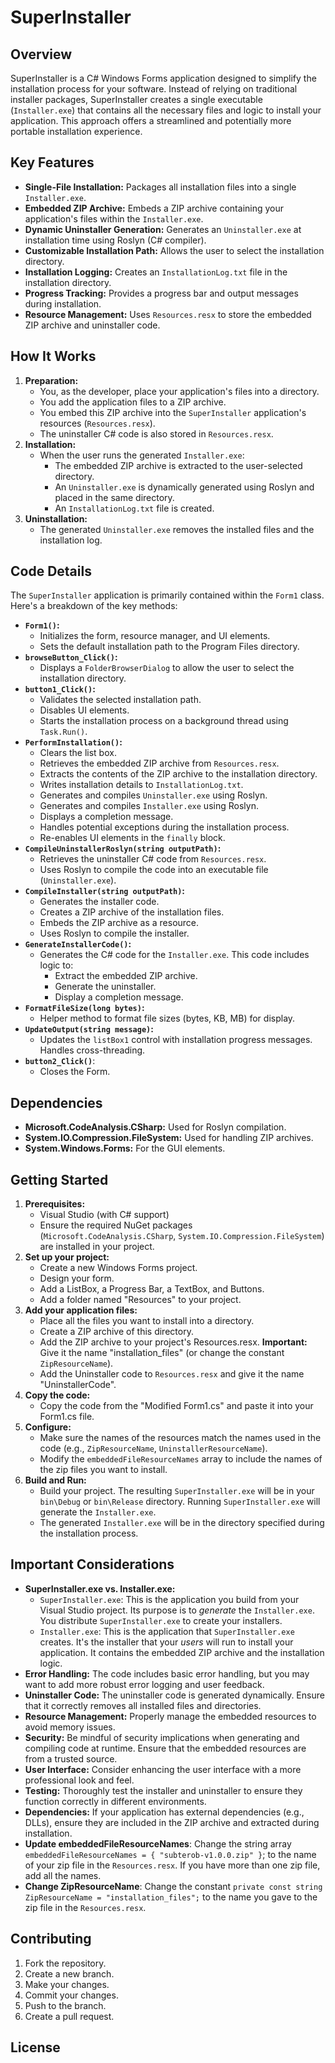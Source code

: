 # SuperInstaller

## Overview

SuperInstaller is a C# Windows Forms application designed to simplify the installation process for your software.  Instead of relying on traditional installer packages, SuperInstaller creates a single executable (`Installer.exe`) that contains all the necessary files and logic to install your application.  This approach offers a streamlined and potentially more portable installation experience.

## Key Features

* **Single-File Installation:** Packages all installation files into a single `Installer.exe`.
* **Embedded ZIP Archive:** Embeds a ZIP archive containing your application's files within the `Installer.exe`.
* **Dynamic Uninstaller Generation:** Generates an `Uninstaller.exe` at installation time using Roslyn (C# compiler).
* **Customizable Installation Path:** Allows the user to select the installation directory.
* **Installation Logging:** Creates an `InstallationLog.txt` file in the installation directory.
* **Progress Tracking:** Provides a progress bar and output messages during installation.
* **Resource Management:** Uses `Resources.resx` to store the embedded ZIP archive and uninstaller code.

## How It Works

1.  **Preparation:**
    * You, as the developer, place your application's files into a directory.
    * You add the application files to a ZIP archive.
    * You embed this ZIP archive into the `SuperInstaller` application's resources (`Resources.resx`).
    * The uninstaller C# code is also stored in `Resources.resx`.
2.  **Installation:**
    * When the user runs the generated `Installer.exe`:
        * The embedded ZIP archive is extracted to the user-selected directory.
        * An `Uninstaller.exe` is dynamically generated using Roslyn and placed in the same directory.
        * An `InstallationLog.txt` file is created.
3.  **Uninstallation:**
    * The generated `Uninstaller.exe` removes the installed files and the installation log.

## Code Details

The `SuperInstaller` application is primarily contained within the `Form1` class. Here's a breakdown of the key methods:

* **`Form1()`:**
    * Initializes the form, resource manager, and UI elements.
    * Sets the default installation path to the Program Files directory.
* **`browseButton_Click()`:**
    * Displays a `FolderBrowserDialog` to allow the user to select the installation directory.
* **`button1_Click()`:**
    * Validates the selected installation path.
    * Disables UI elements.
    * Starts the installation process on a background thread using `Task.Run()`.
* **`PerformInstallation()`:**
    * Clears the list box.
    * Retrieves the embedded ZIP archive from `Resources.resx`.
    * Extracts the contents of the ZIP archive to the installation directory.
    * Writes installation details to `InstallationLog.txt`.
    * Generates and compiles `Uninstaller.exe` using Roslyn.
    * Generates and compiles `Installer.exe` using Roslyn.
    * Displays a completion message.
    * Handles potential exceptions during the installation process.
    * Re-enables UI elements in the `finally` block.
* **`CompileUninstallerRoslyn(string outputPath)`:**
    * Retrieves the uninstaller C# code from `Resources.resx`.
    * Uses Roslyn to compile the code into an executable file (`Uninstaller.exe`).
* **`CompileInstaller(string outputPath)`:**
    * Generates the installer code.
    * Creates a ZIP archive of the installation files.
    * Embeds the ZIP archive as a resource.
    * Uses Roslyn to compile the installer.
* **`GenerateInstallerCode()`:**
    * Generates the C# code for the `Installer.exe`. This code includes logic to:
        * Extract the embedded ZIP archive.
        * Generate the uninstaller.
        * Display a completion message.
* **`FormatFileSize(long bytes)`:**
    * Helper method to format file sizes (bytes, KB, MB) for display.
* **`UpdateOutput(string message)`:**
    * Updates the `listBox1` control with installation progress messages. Handles cross-threading.
* **`button2_Click()`**:
    * Closes the Form.

## Dependencies

* **Microsoft.CodeAnalysis.CSharp:** Used for Roslyn compilation.
* **System.IO.Compression.FileSystem:** Used for handling ZIP archives.
* **System.Windows.Forms:** For the GUI elements.

## Getting Started

1.  **Prerequisites:**
    * Visual Studio (with C# support)
    * Ensure the required NuGet packages (`Microsoft.CodeAnalysis.CSharp`, `System.IO.Compression.FileSystem`) are installed in your project.
2.  **Set up your project:**
    * Create a new Windows Forms project.
    * Design your form.
    * Add a ListBox, a Progress Bar, a TextBox, and Buttons.
    * Add a folder named "Resources" to your project.
3.  **Add your application files:**
    * Place all the files you want to install into a directory.
    * Create a ZIP archive of this directory.
    * Add the ZIP archive to your project's Resources.resx. **Important:** Give it the name "installation\_files" (or change the constant `ZipResourceName`).
    * Add the Uninstaller code to `Resources.resx` and give it the name "UninstallerCode".
4.  **Copy the code:**
    * Copy the code from the "Modified Form1.cs" and paste it into your Form1.cs file.
5.  **Configure:**
    * Make sure the names of the resources match the names used in the code (e.g., `ZipResourceName`, `UninstallerResourceName`).
    * Modify the `embeddedFileResourceNames` array to include the names of the zip files you want to install.
6.  **Build and Run:**
    * Build your project. The resulting `SuperInstaller.exe` will be in your `bin\Debug` or `bin\Release` directory. Running `SuperInstaller.exe` will generate the `Installer.exe`.
    * The generated `Installer.exe` will be in the directory specified during the installation process.

## Important Considerations

* **SuperInstaller.exe vs. Installer.exe:**
    * `SuperInstaller.exe`: This is the application you build from your Visual Studio project.  Its purpose is to *generate* the `Installer.exe`.  You distribute `SuperInstaller.exe` to create your installers.
    * `Installer.exe`: This is the application that `SuperInstaller.exe` creates.  It's the installer that your *users* will run to install your application.  It contains the embedded ZIP archive and the installation logic.
* **Error Handling:** The code includes basic error handling, but you may want to add more robust error logging and user feedback.
* **Uninstaller Code:** The uninstaller code is generated dynamically. Ensure that it correctly removes all installed files and directories.
* **Resource Management:** Properly manage the embedded resources to avoid memory issues.
* **Security:** Be mindful of security implications when generating and compiling code at runtime. Ensure that the embedded resources are from a trusted source.
* **User Interface:** Consider enhancing the user interface with a more professional look and feel.
* **Testing:** Thoroughly test the installer and uninstaller to ensure they function correctly in different environments.
* **Dependencies:** If your application has external dependencies (e.g., DLLs), ensure they are included in the ZIP archive and extracted during installation.
* **Update embeddedFileResourceNames**: Change the string array `embeddedFileResourceNames = { "subterob-v1.0.0.zip" }`; to the name of your zip file in the `Resources.resx`. If you have more than one zip file, add all the names.
* **Change ZipResourceName**: Change the constant `private const string ZipResourceName = "installation_files";` to the name you gave to the zip file in the `Resources.resx`.

## Contributing

1.  Fork the repository.
2.  Create a new branch.
3.  Make your changes.
4.  Commit your changes.
5.  Push to the branch.
6.  Create a pull request.

## License


